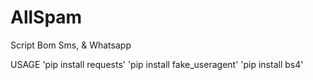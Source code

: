 # AllSpam
Script Bom Sms, &amp; Whatsapp


USAGE
'pip install requests'
'pip install fake_useragent'
'pip install bs4'
